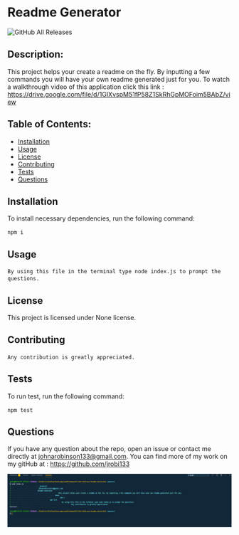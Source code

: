 
# Readme Generator
![GitHub All Releases](https://img.shields.io/badge/Website-Portfolio-green?link=https://jrobi133.github.io/PortfolioJohnRobinson/index.html&link=https://jrobi133.github.io/PortfolioJohnRobinson/index.html)
## Description:
    
This project helps your create a readme on the fly. By inputting a few commands you will have your own readme generated just for you. To watch a walkthrough video of this application click this link : https://drive.google.com/file/d/1GIXvspM51fP58Z1SkRhGpMOFoim5BAbZ/view
    
    
## Table of Contents:
    
* [Installation](#installation)
* [Usage](#usage)
* [License](#license)
* [Contributing](#contributing)
* [Tests](#tests)
* [Questions](#questions)
    
    
## Installation
    
To install necessary dependencies, run the following command:
    
    npm i
    
    
    
## Usage
    
    By using this file in the terminal type node index.js to prompt the questions.
    
    
## License
    
This project is licensed under None license.
    
## Contributing 
    
    Any contribution is greatly appreciated.
    
    
## Tests
    
To run test, run the following command:
    
    npm test
    
    
## Questions 
    
If you have any question about the repo, open an issue or contact me directly at 
johnarobinson133@gmail.com. You can find more of my work on my gitHub at :
https://github.com/jrobi133






![](/assets/screenshot.PNG)
